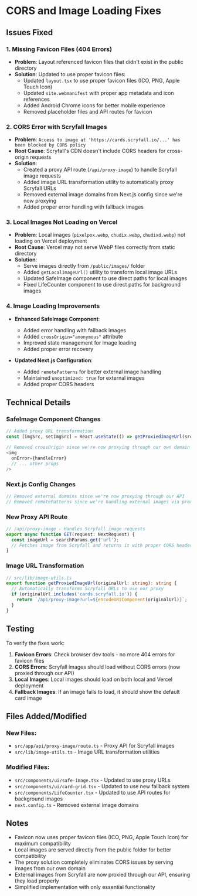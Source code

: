 # CORS and Image Loading Fixes

## Issues Fixed

### 1. Missing Favicon Files (404 Errors)
- **Problem**: Layout referenced favicon files that didn't exist in the public directory
- **Solution**: Updated to use proper favicon files:
  - Updated `layout.tsx` to use proper favicon files (ICO, PNG, Apple Touch Icon)
  - Updated `site.webmanifest` with proper app metadata and icon references
  - Added Android Chrome icons for better mobile experience
  - Removed placeholder files and API routes for favicon

### 2. CORS Error with Scryfall Images
- **Problem**: `Access to image at 'https://cards.scryfall.io/...' has been blocked by CORS policy`
- **Root Cause**: Scryfall's CDN doesn't include CORS headers for cross-origin requests
- **Solution**: 
  - Created a proxy API route (`/api/proxy-image`) to handle Scryfall image requests
  - Added image URL transformation utility to automatically proxy Scryfall URLs
  - Removed external image domains from Next.js config since we're now proxying
  - Added proper error handling with fallback images

### 3. Local Images Not Loading on Vercel
- **Problem**: Local images (`pixelpox.webp`, `chudix.webp`, `chudixd.webp`) not loading on Vercel deployment
- **Root Cause**: Vercel may not serve WebP files correctly from static directory
- **Solution**:
  - Serve images directly from `/public/images/` folder
  - Added `getLocalImageUrl()` utility to transform local image URLs
  - Updated SafeImage component to use direct paths for local images
  - Fixed LifeCounter component to use direct paths for background images

### 4. Image Loading Improvements
- **Enhanced SafeImage Component**:
  - Added error handling with fallback images
  - Added `crossOrigin="anonymous"` attribute
  - Improved state management for image loading
  - Added proper error recovery

- **Updated Next.js Configuration**:
  - Added `remotePatterns` for better external image handling
  - Maintained `unoptimized: true` for external images
  - Added proper CORS headers

## Technical Details

### SafeImage Component Changes
```typescript
// Added proxy URL transformation
const [imgSrc, setImgSrc] = React.useState(() => getProxiedImageUrl(src || fallbackSrc));

// Removed crossOrigin since we're now proxying through our own domain
<img
  onError={handleError}
  // ... other props
/>
```

### Next.js Config Changes
```typescript
// Removed external domains since we're now proxying through our API
// Removed remotePatterns since we're handling external images via proxy
```

### New Proxy API Route
```typescript
// /api/proxy-image - Handles Scryfall image requests
export async function GET(request: NextRequest) {
  const imageUrl = searchParams.get('url');
  // Fetches image from Scryfall and returns it with proper CORS headers
}
```

### Image URL Transformation
```typescript
// src/lib/image-utils.ts
export function getProxiedImageUrl(originalUrl: string): string {
  // Automatically transforms Scryfall URLs to use our proxy
  if (originalUrl.includes('cards.scryfall.io')) {
    return `/api/proxy-image?url=${encodeURIComponent(originalUrl)}`;
  }
}
```

## Testing

To verify the fixes work:

1. **Favicon Errors**: Check browser dev tools - no more 404 errors for favicon files
2. **CORS Errors**: Scryfall images should load without CORS errors (now proxied through our API)
3. **Local Images**: Local images should load on both local and Vercel deployment
4. **Fallback Images**: If an image fails to load, it should show the default card image

## Files Added/Modified

### New Files:
- `src/app/api/proxy-image/route.ts` - Proxy API for Scryfall images
- `src/lib/image-utils.ts` - Image URL transformation utilities

### Modified Files:
- `src/components/ui/safe-image.tsx` - Updated to use proxy URLs
- `src/components/ui/card-grid.tsx` - Updated to use new fallback system
- `src/components/LifeCounter.tsx` - Updated to use API routes for background images
- `next.config.ts` - Removed external image domains

## Notes

- Favicon now uses proper favicon files (ICO, PNG, Apple Touch Icon) for maximum compatibility
- Local images are served directly from the public folder for better compatibility
- The proxy solution completely eliminates CORS issues by serving images from our own domain
- External images from Scryfall are now proxied through our API, ensuring they load properly
- Simplified implementation with only essential functionality
